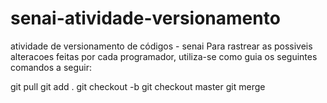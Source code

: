 # senai-atividade-versionamento
atividade de versionamento de códigos - senai
Para rastrear as possiveis alteracoes feitas por cada programador, utiliza-se como guia os seguintes comandos a seguir:

git pull
git add .
git checkout -b
git checkout master
git merge